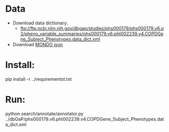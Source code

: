 
# Data

* Download data dictionary.
  * ftp://ftp.ncbi.nlm.nih.gov/dbgap/studies/phs000179/phs000179.v6.p2/pheno_variable_summaries/phs000179.v6.pht002239.v4.COPDGene_Subject_Phenotypes.data_dict.xml
* Download [MONDO json](http://purl.obolibrary.org/obo/mondo.json)

# Install:

pip install -r ../requirementst.txt

# Run:

python search/annotate/annotator.py ../dbGaP/phs000179.v6.pht002239.v4.COPDGene_Subject_Phenotypes.data_dict.xml 
